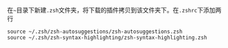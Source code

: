 在`~`目录下新建`.zsh`文件夹，将下载的插件拷贝到该文件夹下。在`.zshrc`下添加两行
```
source ~/.zsh/zsh-autosuggestions/zsh-autosuggestions.zsh
source ~/.zsh/zsh-syntax-highlighting/zsh-syntax-highlighting.zsh
```